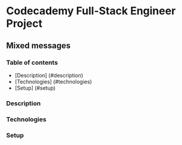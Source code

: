 # Codecademy Full-Stack Engineer Project

## Mixed messages

### Table of contents

* [Description] (#description)
* [Technologies] (#technologies)
* [Setup] (#setup)

### Description

### Technologies

### Setup